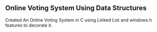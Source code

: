 ## Online Voting System Using Data Structures<br/>
Created An Online Voting System in C using Linked List and windows.h features to decorate it.
